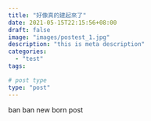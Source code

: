 ```yaml
---
title: "好像真的建起來了"
date: 2021-05-15T22:15:56+08:00
draft: false
image: "images/postest_1.jpg"
description: "this is meta description"
categories: 
  - "test"
tags:

# post type
type: "post"
---
```

ban ban new born post
